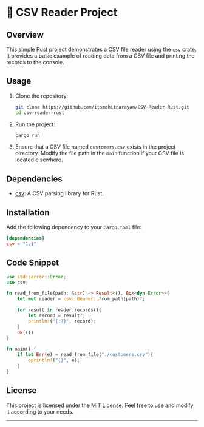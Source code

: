 # 📁 CSV Reader Project

## Overview
This simple Rust project demonstrates a CSV file reader using the `csv` crate. It provides a basic example of reading data from a CSV file and printing the records to the console.

## Usage
1. Clone the repository:
   ```bash
   git clone https://github.com/itsmohitnarayan/CSV-Reader-Rust.git
   cd csv-reader-rust
   ```

2. Run the project:
   ```bash
   cargo run
   ```

3. Ensure that a CSV file named `customers.csv` exists in the project directory. Modify the file path in the `main` function if your CSV file is located elsewhere.

## Dependencies
- [csv](https://crates.io/crates/csv): A CSV parsing library for Rust.

## Installation
Add the following dependency to your `Cargo.toml` file:
```toml
[dependencies]
csv = "1.1"
```

## Code Snippet
```rust
use std::error::Error;
use csv;

fn read_from_file(path: &str) -> Result<(), Box<dyn Error>>{
    let mut reader = csv::Reader::from_path(path)?;

    for result in reader.records(){
        let record = result?;
        println!("{:?}", record);
    }
    Ok(())
}

fn main() {
    if let Err(e) = read_from_file("./customers.csv"){
        eprintln!("{}", e);
    }
}
```

## License
This project is licensed under the [MIT License](LICENSE). Feel free to use and modify it according to your needs.

----------------------------------------------------------------------------------------------------------------------------------------------------------------------------------------------------------------------------------------------
